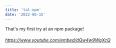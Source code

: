 ```yaml
---
title: 'tal-npm'
date: '2022-06-15'
---
```


That's my first try at an npm package!

###### https://www.youtube.com/embed/dQw4w9WgXcQ